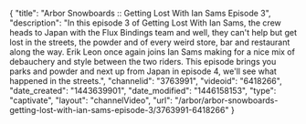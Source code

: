 {
    "title": "Arbor Snowboards :: Getting Lost With Ian Sams Episode 3",
    "description": "In this episode 3 of Getting Lost With Ian Sams, the crew heads to Japan with the Flux Bindings team and well, they can't help but get lost in the streets, the powder and of every weird store, bar and restaurant along the way. Erik Leon once again joins Ian Sams making for a nice mix of debauchery and style between the two riders. This episode brings you parks and powder and next up from Japan in episode 4, we'll see what happened in the streets.",
    "channelid": "3763991",
    "videoid": "6418266",
    "date_created": "1443639901",
    "date_modified": "1446158153",
    "type": "captivate",
    "layout": "channelVideo",
    "url": "\/arbor\/arbor-snowboards-getting-lost-with-ian-sams-episode-3\/3763991-6418266"
}